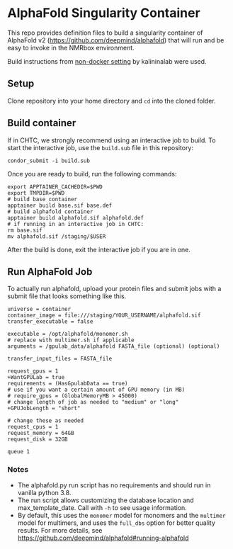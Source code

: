 # AlphaFold Singularity Container

This repo provides definition files to build a singularity container of AlphaFold v2 
(https://github.com/deepmind/alphafold) that will run and be easy to invoke in the NMRbox
environment.

Build instructions from [non-docker setting](https://github.com/kalininalab/alphafold_non_docker) by kalininalab were used.

## Setup

Clone repository into your home directory and `cd` into the cloned folder. 

## Build container

If in CHTC, we strongly recommend using an interactive job to build. To start the interactive job, 
use the `build.sub` file in this repository: 

```
condor_submit -i build.sub
```

Once you are ready to build, run the following commands: 
```
export APPTAINER_CACHEDIR=$PWD
export TMPDIR=$PWD
# build base container
apptainer build base.sif base.def
# build alphafold container
apptainer build alphafold.sif alphafold.def
# if running in an interactive job in CHTC:
rm base.sif
mv alphafold.sif /staging/$USER
```
After the build is done, exit the interactive job if you are in one. 

## Run AlphaFold Job

To actually run alphafold, upload your protein files and submit jobs 
with a submit file that looks something like this. 

```
universe = container
container_image = file:///staging/YOUR_USERNAME/alphafold.sif
transfer_executable = false

executable = /opt/alphafold/monomer.sh
# replace with multimer.sh if applicable
arguments = /gpulab_data/alphafold FASTA_file (optional) (optional)

transfer_input_files = FASTA_file

request_gpus = 1
+WantGPULab = true
requirements = (HasGpulabData == true)
# use if you want a certain amount of GPU memory (in MB)
# require_gpus = (GlobalMemoryMB > 45000)
# change length of job as needed to "medium" or "long"
+GPUJobLength = "short"

# change these as needed
request_cpus = 1
request_memory = 64GB
request_disk = 32GB

queue 1
```


### Notes

* The alphafold.py run script has no requirements and should run in vanilla python 3.8.
* The run script allows customizing the database location and max_template_date. Call with `-h` to see usage information.
* By default, this uses the `monomer` model for monomers and the `multimer` model for multimers,
  and uses the `full_dbs` option for better quality results. For more details, see https://github.com/deepmind/alphafold#running-alphafold
